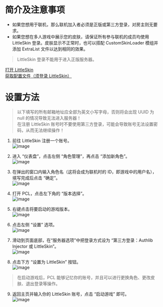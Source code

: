 # 简介及注意事项
- 如果您想用于联机，那么联机加入者必须是正版或第三方登录，对房主则无要求。
- 如果您想在多人游戏中展示您的皮肤，请保证所有参与联机的成员均使用 LittleSkin 登录。皮肤显示不正常时，也可以搭配 CustomSkinLoader 模组并添加 ExtraList 文件以达到相同的效果。

> LittleSkin 登录不能用于进入正版服务器。

[打开 LittleSkin](https://littleskin.cn)  
[获取配置文件（须登录 LittleSkin）](https://littleskin.cn/user/config)

# 设置方法
> 以下填写的所有邮箱地址应全部为英文小写字母，否则将会出现 UUID 为 null 的情况导致无法进入服务器！  
> 在注册 LittleSkin 账号时不要使用第三方登录，可能会导致账号无法设置密码，从而无法继续操作！

1. 前往 LittleSkin 注册一个账号。  
![image](https://i0.hdslb.com/bfs/article/3ee81c368db7c1dd5ba75a3511f07a53565437509.jpg)

2. 进入 “仪表盘”，点击左侧 “角色管理”，再点击 “添加新角色”。  
![image](https://i0.hdslb.com/bfs/article/013fe81892559ee494dfc5b1d283d11b565437509.png)

3. 在弹出的窗口内输入角色名（这将会成为联机时的 ID，即游戏中的用户名），填写完成后点击 “确定”。  
![image](https://i0.hdslb.com/bfs/article/3c2575356c7af53c14c8ab8386272962565437509.png)

4. 打开 PCL，点击左下角的 “版本选择”。  
![image](https://i0.hdslb.com/bfs/article/f3123cb0fa83cf916de7a6ba29acfd55565437509.png)

5. 右键点击将要启动的游戏版本。  
![image](https://i0.hdslb.com/bfs/article/f1804edeff7fbe969ff563928a4ecef7565437509.png)

6. 点击左侧 “设置” 选项。  
![image](https://i0.hdslb.com/bfs/article/37acb5fbc2db00b6d878247ff37b7d46565437509.png)

7. 滑动到页面底部，在“服务器选项”中把登录方式设为 “第三方登录：Authlib Injector 或 LittleSkin”。  
![image](https://i0.hdslb.com/bfs/article/6b917ba251c8cd002955575116516f92565437509.png)

8. 点击下方 “设置为 LittleSkin” 按钮。  
![image](https://i0.hdslb.com/bfs/article/5d01d32d71508d96b97f430184e4405b565437509.png)

> 在启动游戏后，PCL 能够记忆你的账号，并且可以进行更换角色、更改皮肤、退出登录等操作。

9. 返回主页并输入你的 LittleSkin 账号，点击 “启动游戏” 即可。  
![image](https://i0.hdslb.com/bfs/article/38a305f731dafa806ae38da0de97ecac565437509.png)

